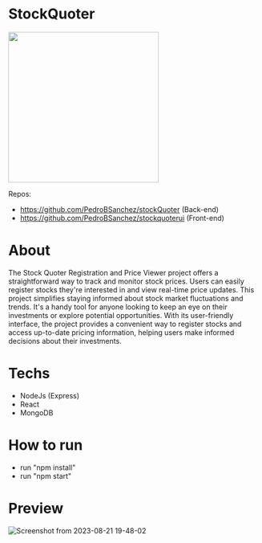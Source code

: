 # StockQuoter

<img src="https://github.com/PedroBSanchez/stockQuoter/assets/68929967/081f94a0-a1d0-45f6-9edb-16700410ae59" width="300" height="300">


Repos:
 - https://github.com/PedroBSanchez/stockQuoter (Back-end)
 -  https://github.com/PedroBSanchez/stockquoterui (Front-end)



# About

The Stock Quoter Registration and Price Viewer project offers a straightforward way to track and monitor stock prices. Users can easily register stocks they're interested in and view real-time price updates. This project simplifies staying informed about stock market fluctuations and trends. It's a handy tool for anyone looking to keep an eye on their investments or explore potential opportunities. With its user-friendly interface, the project provides a convenient way to register stocks and access up-to-date pricing information, helping users make informed decisions about their investments.


# Techs
 - NodeJs (Express)
 - React
 - MongoDB

# How to run

 - run "npm install"
 - run "npm start"

# Preview

![Screenshot from 2023-08-21 19-48-02](https://github.com/PedroBSanchez/stockQuoter/assets/68929967/408c6c61-6d01-49de-87fb-bd0ef934cb8c)

